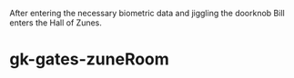After entering the necessary biometric data and jiggling the doorknob Bill enters the Hall of Zunes.

# gk-gates-zuneRoom 